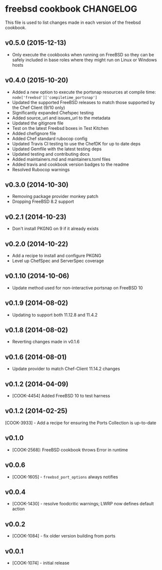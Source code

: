 # freebsd cookbook CHANGELOG
This file is used to list changes made in each version of the freebsd cookbook.

## v0.5.0 (2015-12-13)
- Only execute the cookbooks when running on FreeBSD so they can be safely included in base roles where they might run on Linux or Windows hosts

## v0.4.0 (2015-10-20)
- Added a new option to execute the portsnap resources at compile time: `node['freebsd']['compiletime_portsnap']`
- Updated the supported FreeBSD releases to match those supported by the Chef Client (9/10 only)
- Significantly expanded Chefspec testing
- Added source_url and issues_url to the metadata
- Updated the gitignore file
- Test on the latest Freebsd boxes in Test Kitchen
- Added chefignore file
- Added Chef standard rubocop config
- Updated Travis CI testing to use the ChefDK for up to date deps
- Updated Gemfile with the latest testing deps
- Updated testing and contributing docs
- Added maintainers.md and maintainers.toml files
- Added travis and cookbook version badges to the readme
- Resolved Rubocop warnings

## v0.3.0 (2014-10-30)
- Removing package provider monkey patch
- Dropping FreeBSD 8.2 support

## v0.2.1 (2014-10-23)
- Don't install PKGNG on 9 if it already exists

## v0.2.0 (2014-10-22)
- Add a recipe to install and configure PKGNG
- Level up ChefSpec and ServerSpec coverage

## v0.1.10 (2014-10-06)
- Update method used for non-interactive portsnap on FreeBSD 10

## v0.1.9 (2014-08-02)
- Updating to support both 11.12.8 and 11.4.2

## v0.1.8 (2014-08-02)
- Reverting changes made in v0.1.6

## v0.1.6 (2014-08-01)
- Update provider to match Chef-Client 11.14.2 changes

## v0.1.2 (2014-04-09)
- [COOK-4454] Added FreeBSD 10 to test harness

## v0.1.2 (2014-02-25)
[COOK-3933] - Add a recipe for ensuring the Ports Collection is up-to-date

## v0.1.0
- [COOK-2568]: FreeBSD cookbook throws Error in runtime

## v0.0.6
- [COOK-1605] - `freebsd_port_options` always notifies

## v0.0.4
- [COOK-1430] - resolve foodcritic warnings; LWRP now defines default action

## v0.0.2
- [COOK-1084] - fix older version building from ports

## v0.0.1
- [COOK-1074] - initial release

